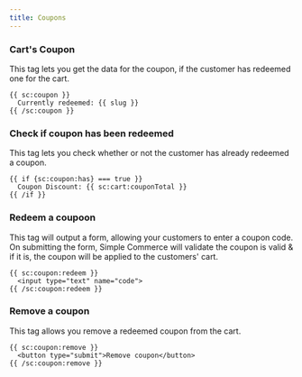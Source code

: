 ```yaml
---
title: Coupons
---
```


### Cart's Coupon

This tag lets you get the data for the coupon, if the customer has redeemed one for the cart.

```antlers
{{ sc:coupon }}
  Currently redeemed: {{ slug }}
{{ /sc:coupon }}
```

### Check if coupon has been redeemed

This tag lets you check whether or not the customer has already redeemed a coupon.

```antlers
{{ if {sc:coupon:has} === true }}
  Coupon Discount: {{ sc:cart:couponTotal }}
{{ /if }}
```

### Redeem a coupoon

This tag will output a form, allowing your customers to enter a coupon code. On submitting the form, Simple Commerce will validate the coupon is valid & if it is, the coupon will be applied to the customers' cart.

```antlers
{{ sc:coupon:redeem }}
  <input type="text" name="code">
{{ /sc:coupon:redeem }}
```

### Remove a coupon

This tag allows you remove a redeemed coupon from the cart.

```antlers
{{ sc:coupon:remove }}
  <button type="submit">Remove coupon</button>
{{ /sc:coupon:remove }}
```
